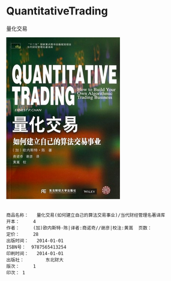 # QuantitativeTrading
量化交易

![](.README_images/701ce66f.png)

````

商品名称：	量化交易(如何建立自己的算法交易事业)/当代财经管理名著译库	
开本：	    4
作者：	    (加)欧内斯特·陈|译者:商诺奇//谢彦|校注:黄嵩	页数：	
定价：	    28	
出版时间：	2014-01-01
ISBN号：	9787565413254	
印刷时间：	2014-01-01
出版社：	    东北财大	
版次：	    1
印次：	1
````
